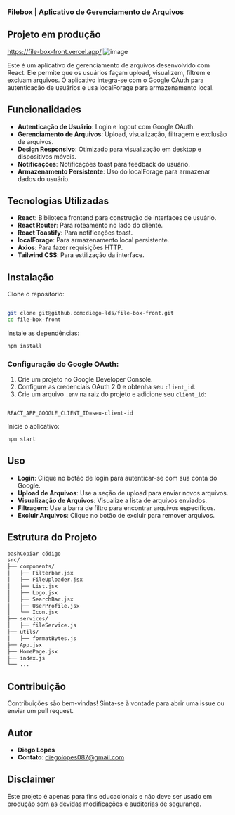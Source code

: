 
### Filebox | Aplicativo de Gerenciamento de Arquivos
## Projeto em produção
https://file-box-front.vercel.app/
![image](https://github.com/diego-lds/file-box-front/assets/4356478/44769ce8-d36c-41b5-b744-beb0ef87310e)

Este é um aplicativo de gerenciamento de arquivos desenvolvido com React. Ele permite que os usuários façam upload, visualizem, filtrem e excluam arquivos. O aplicativo integra-se com o Google OAuth para autenticação de usuários e usa localForage para armazenamento local.

## Funcionalidades

- **Autenticação de Usuário**: Login e logout com Google OAuth.
- **Gerenciamento de Arquivos**: Upload, visualização, filtragem e exclusão de arquivos.
- **Design Responsivo**: Otimizado para visualização em desktop e dispositivos móveis.
- **Notificações**: Notificações toast para feedback do usuário.
- **Armazenamento Persistente**: Uso do localForage para armazenar dados do usuário.

## Tecnologias Utilizadas

- **React**: Biblioteca frontend para construção de interfaces de usuário.
- **React Router**: Para roteamento no lado do cliente.
- **React Toastify**: Para notificações toast.
- **localForage**: Para armazenamento local persistente.
- **Axios**: Para fazer requisições HTTP.
- **Tailwind CSS**: Para estilização da interface.

## Instalação

Clone o repositório:

```bash

git clone git@github.com:diego-lds/file-box-front.git
cd file-box-front
```

Instale as dependências:

```bash
npm install
```

### Configuração do Google OAuth:

1. Crie um projeto no Google Developer Console.
2. Configure as credenciais OAuth 2.0 e obtenha seu `client_id`.
3. Crie um arquivo `.env` na raiz do projeto e adicione seu `client_id`:

```

REACT_APP_GOOGLE_CLIENT_ID=seu-client-id
```

Inicie o aplicativo:

```bash
npm start
```

## Uso

- **Login**: Clique no botão de login para autenticar-se com sua conta do Google.
- **Upload de Arquivos**: Use a seção de upload para enviar novos arquivos.
- **Visualização de Arquivos**: Visualize a lista de arquivos enviados.
- **Filtragem**: Use a barra de filtro para encontrar arquivos específicos.
- **Excluir Arquivos**: Clique no botão de excluir para remover arquivos.

## Estrutura do Projeto

```bash
bashCopiar código
src/
├── components/
│   ├── Filterbar.jsx
│   ├── FileUploader.jsx
│   ├── List.jsx
│   ├── Logo.jsx
│   ├── SearchBar.jsx
│   ├── UserProfile.jsx
│   └── Icon.jsx
├── services/
│   ├── fileService.js
├── utils/
│   ├── formatBytes.js
├── App.jsx
├── HomePage.jsx
├── index.js
└── ...

```

## Contribuição

Contribuições são bem-vindas! Sinta-se à vontade para abrir uma issue ou enviar um pull request.

## Autor

- **Diego Lopes**
- **Contato**: diegolopes087@gmail.com

## Disclaimer

Este projeto é apenas para fins educacionais e não deve ser usado em produção sem as devidas modificações e auditorias de segurança.
